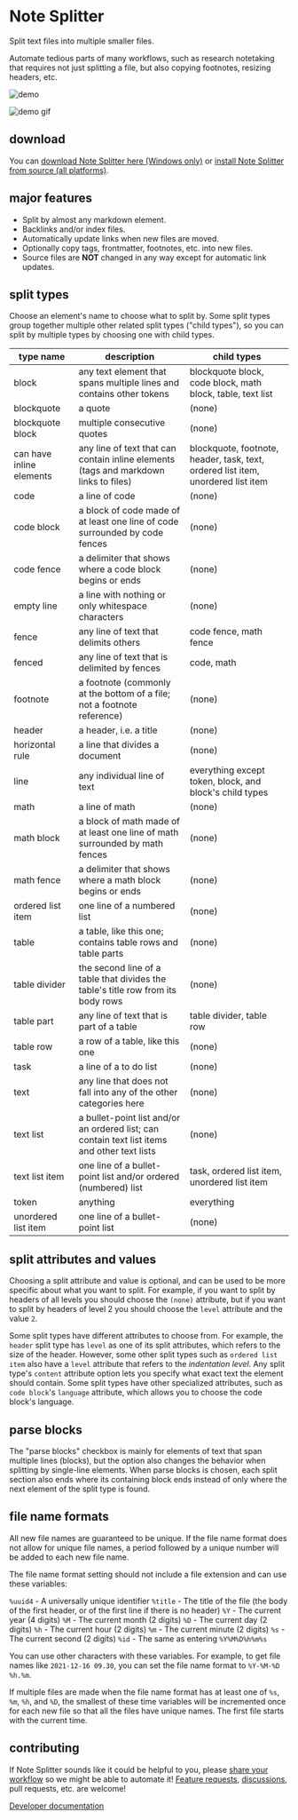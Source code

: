 # Note Splitter

Split text files into multiple smaller files.

Automate tedious parts of many workflows, such as research notetaking that requires not just splitting a file, but also copying footnotes, resizing headers, etc.

![demo](docs/images/demo.png)

![demo gif](https://media.giphy.com/media/v1.Y2lkPTc5MGI3NjExYTMyYjMzNDhjNDZlOTE1ZWYwZTA1ZjZmNjVlYmRjZDEwNGQxNDA1OCZlcD12MV9pbnRlcm5hbF9naWZzX2dpZklkJmN0PWc/uzb6EwjbNryv3OUTU3/giphy.gif)

## download

You can [download Note Splitter here (Windows only)](https://github.com/wheelercj/note-splitter/releases) or [install Note Splitter from source (all platforms)](https://github.com/wheelercj/note-splitter/blob/main/docs/dev-env.md).

## major features

* Split by almost any markdown element.
* Backlinks and/or index files.
* Automatically update links when new files are moved.
* Optionally copy tags, frontmatter, footnotes, etc. into new files.
* Source files are **NOT** changed in any way except for automatic link updates.

## split types

Choose an element's name to choose what to split by. Some split types group together multiple other related split types ("child types"), so you can split by multiple types by choosing one with child types.

| type name                | description                                                                      | child types                             |
|--------------------------|----------------------------------------------------------------------------------|------------------------------------------|
| block                    | any text element that spans multiple lines and contains other tokens                                      | blockquote block, code block, math block, table, text list                                   |
| blockquote               | a quote                                                                          | (none)                 |
| blockquote block         | multiple consecutive quotes                                                      | (none)                                    |
| can have inline elements | any line of text that can contain inline elements (tags and markdown links to files)                                | blockquote, footnote, header, task, text, ordered list item, unordered list item                                     |
| code                     | a line of code                                                                   | (none)                                   |
| code block               | a block of code made of at least one line of code surrounded by code fences      | (none)                                    |
| code fence               | a delimiter that shows where a code block begins or ends                         | (none)                                    |
| empty line               | a line with nothing or only whitespace characters                                | (none)                                     |
| fence                    | any line of text that delimits others                                            | code fence, math fence                                     |
| fenced                   | any line of text that is delimited by fences                                     | code, math                                     |
| footnote                 | a footnote (commonly at the bottom of a file; not a footnote reference)          | (none)                 |
| header                   | a header, i.e. a title                                                           | (none)                 |
| horizontal rule          | a line that divides a document                                                   | (none)                                     |
| line                     | any individual line of text                                                      | everything except token, block, and block's child types                                    |
| math                     | a line of math                                                                   | (none)                                   |
| math block               | a block of math made of at least one line of math surrounded by math fences      | (none)                                    |
| math fence               | a delimiter that shows where a math block begins or ends                         | (none)                                    |
| ordered list item        | one line of a numbered list                                                      | (none) |
| table                    | a table, like this one; contains table rows and table parts                                                           | (none)                                    |
| table divider            | the second line of a table that divides the table's title row from its body rows | (none)                               |
| table part               | any line of text that is part of a table                                         | table divider, table row                                     |
| table row                | a row of a table, like this one                                                  | (none)                               |
| task                     | a line of a to do list                                                           | (none) |
| text                     | any line that does not fall into any of the other categories here                | (none)                 |
| text list                | a bullet-point list and/or an ordered list; can contain text list items and other text lists                                       | (none)                                    |
| text list item           | one line of a bullet-point list and/or ordered (numbered) list                   | task, ordered list item, unordered list item                                     |
| token                    | anything                                                                         | everything                                       |
| unordered list item      | one line of a bullet-point list                                                  | (none) |

## split attributes and values

Choosing a split attribute and value is optional, and can be used to be more specific about what you want to split. For example, if you want to split by headers of all levels you should choose the `(none)` attribute, but if you want to split by headers of level 2 you should choose the `level` attribute and the value `2`.

Some split types have different attributes to choose from. For example, the `header` split type has `level` as one of its split attributes, which refers to the size of the header. However, some other split types such as `ordered list item` also have a `level` attribute that refers to the _indentation level_. Any split type's `content` attribute option lets you specify what exact text the element should contain. Some split types have other specialized attributes, such as `code block`'s `language` attribute, which allows you to choose the code block's language.

## parse blocks

The "parse blocks" checkbox is mainly for elements of text that span multiple lines (blocks), but the option also changes the behavior when splitting by single-line elements. When parse blocks is chosen, each split section also ends where its containing block ends instead of only where the next element of the split type is found.

## file name formats

All new file names are guaranteed to be unique. If the file name format does not allow for unique file names, a period followed by a unique number will be added to each new file name.

The file name format setting should not include a file extension and can use these variables:

`%uuid4` - A universally unique identifier
`%title` - The title of the file (the body of the first header, or of the first line if there is no header)
`%Y` - The current year (4 digits)
`%M` - The current month (2 digits)
`%D` - The current day (2 digits)
`%h` - The current hour (2 digits)
`%m` - The current minute (2 digits)
`%s` - The current second (2 digits)
`%id` - The same as entering `%Y%M%D%h%m%s`

You can use other characters with these variables. For example, to get file names like `2021-12-16 09.30`, you can set the file name format to `%Y-%M-%D %h.%m`.

If multiple files are made when the file name format has at least one of `%s`, `%m`, `%h`, and `%D`, the smallest of these time variables will be incremented once for each new file so that all the files have unique names. The first file starts with the current time.

## contributing

If Note Splitter sounds like it could be helpful to you, please [share your workflow](https://github.com/wheelercj/note-splitter/discussions/17) so we might be able to automate it! [Feature requests](https://github.com/wheelercj/note-splitter/issues), [discussions](https://github.com/wheelercj/note-splitter/discussions), pull requests, etc. are welcome!

[Developer documentation](https://note-splitter.readthedocs.io/)
